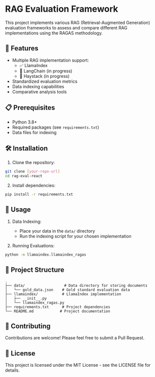 # RAG Evaluation Framework

This project implements various RAG (Retrieval-Augmented Generation) evaluation frameworks to assess and compare different RAG implementations using the RAGAS methodology.

## 🚀 Features

- Multiple RAG implementation support:
  - ✅ LlamaIndex
  - 🔄 LangChain (in progress)
  - 🔄 Haystack (in progress)
- Standardized evaluation metrics
- Data indexing capabilities
- Comparative analysis tools

## 📋 Prerequisites

- Python 3.8+
- Required packages (see `requirements.txt`)
- Data files for indexing

## 🛠️ Installation

1. Clone the repository:
```bash
git clone [your-repo-url]
cd rag-eval-react
```

2. Install dependencies:
```bash
pip install -r requirements.txt
```

## 📖 Usage

1. Data Indexing:
   - Place your data in the `data/` directory
   - Run the indexing script for your chosen implementation

2. Running Evaluations:
```bash
python -m llamaindex.llamaindex_ragas
```

## 📁 Project Structure

```
.
├── data/                  # Data directory for storing documents
│   └── gold_data.json    # Gold standard evaluation data
├── llamaindex/           # LlamaIndex implementation
│   ├── __init__.py
│   └── llamaindex_ragas.py
├── requirements.txt      # Project dependencies
└── README.md            # Project documentation
```

## 🤝 Contributing

Contributions are welcome! Please feel free to submit a Pull Request.

## 📝 License

This project is licensed under the MIT License - see the LICENSE file for details.
